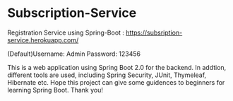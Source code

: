 # Subscription-Service
Registration Service using Spring-Boot : https://subsription-service.herokuapp.com/


(Default)Username: Admin
Password: 123456

This is a web application using Spring Boot 2.0 for the backend. 
In addtion, different tools are used, including Spring Security, JUnit, Thymeleaf, Hibernate etc.
Hope this project can give some guidences to beginners for learning Spring Boot.
Thank you!
